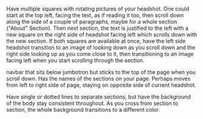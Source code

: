 Have multiple squares with rotating pictures of your headshot. One could start at the top left, facing the text, as if reading it too, then scroll down along the side of a couple of paragraphs, maybe for a whole section ("About" Section). Then next section, the text is justified to the left with a new square on the right side of headshot facing left which  scrolls down with the new section. If both squares are available at once, have the left side headshot transition to an image of looking down as you scroll down and the right side looking up as you come close to it, then transitioning to an image facing left when you start scrolling through the section.

navbar that sits below jumbotron but sticks to the top of the page when you scroll down. Has the names of the sections on your page. Perhaps moves from left to right side of page, staying on opposite side of current headshot.

Have single or dotted lines to separate sections, but have the background of the body stay consistent throughout. As you cross from section to section, the whole background transitions to a different color.
